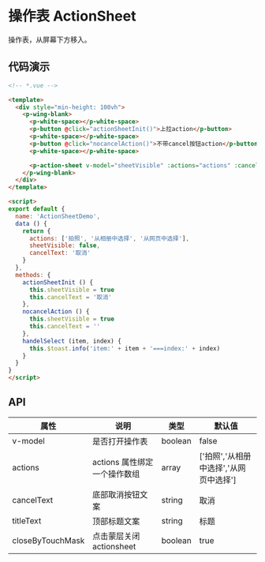 # 操作表 ActionSheet

操作表，从屏幕下方移入。

## 代码演示

```html
<!-- *.vue -->

<template>
  <div style="min-height: 100vh">
    <p-wing-blank>
      <p-white-space></p-white-space>
      <p-button @click="actionSheetInit()">上拉action</p-button>
      <p-white-space></p-white-space>
      <p-button @click="nocancelAction()">不带cancel按钮action</p-button>
      <p-white-space></p-white-space>

      <p-action-sheet v-model="sheetVisible" :actions="actions" :cancelText="cancelText" @selected="handelSelect"></p-action-sheet>
    </p-wing-blank>
  </div>
</template>

<script>
export default {
  name: 'ActionSheetDemo',
  data () {
    return {
      actions: ['拍照', '从相册中选择', '从网页中选择'],
      sheetVisible: false,
      cancelText: '取消'
    }
  },
  methods: {
    actionSheetInit () {
      this.sheetVisible = true
      this.cancelText = '取消'
    },
    nocancelAction () {
      this.sheetVisible = true
      this.cancelText = ''
    },
    handelSelect (item, index) {
      this.$toast.info('item:' + item + '===index:' + index)
    }
  }
}
</script>

```

## API

| 属性 | 说明 | 类型 | 默认值 |
| - | - | - | - |
| v-model | 是否打开操作表 | boolean | false |
| actions | actions 属性绑定一个操作数组 | array | ['拍照','从相册中选择','从网页中选择'] |
| cancelText | 底部取消按钮文案 | string  | 取消 |
| titleText | 顶部标题文案 | string  | 标题 |
| closeByTouchMask | 点击蒙层关闭 actionsheet | boolean | true |
